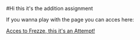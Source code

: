 #Hi this it's the addition assignment

If you wanna play with the page you can acces here:

[Acces to Frezze, this it's an Attempt!](https://daab36.github.io/simpleaddition/)